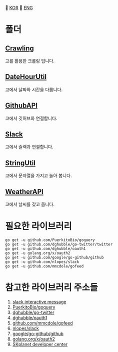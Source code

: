  :red_circle: [KOR](#) :large_blue_circle: [ENG]()

# 폴더

## [Crawling](/Crawling)
고를 활용한 크롤링 입니다.
## [DateHourUtil](/DateHourUtil)
고에서 날짜와 시간을 다룹니다.
## [GithubAPI](/GithubAPI)
고에서 깃허브와 연결합니다.
## [Slack](/Slack)
고에서 슬랙과 연결합니다.
## [StringUtil](/StringUtil)
고에서 문자열을 가지고 놀아 봅니다.
## [WeatherAPI](/WeatherAPI)
고에서 날씨를 갖고 옵니다.

# 필요한 라이브러리
```
go get -u github.com/PuerkitoBio/goquery
go get -u github.com/dghubble/go-twitter/twitter
go get -u github.com/dghubble/oauth1
go get -u golang.org/x/oauth2
go get -u github.com/google/go-github/github
go get -u github.com/nlopes/slack
go get -u github.com/mmcdole/gofeed
```

# 참고한 라이브러리 주소들
1. [slack interactive message](https://api.slack.com/interactive-messages)
2. [PuerkitoBio/goquery](https://github.com/PuerkitoBio/goquery)
3. [dghubble/go-twitter](https://github.com/dghubble/go-twitter/twitter)
4. [dghubble/oauth1](https://github.com/dghubble/oauth1)
5. [github.com/mmcdole/gofeed](https://github.com/mmcdole/gofeed)
6. [nlopes/slack](https://github.com/nlopes/slack)
7. [google/go-github/github](https://github.com/google/go-github/github)
8. [golang.org/x/oauth2](https://golang.org/x/oauth2)
9. [SKplanet developer center](https://developers.skplanetx.com/)
